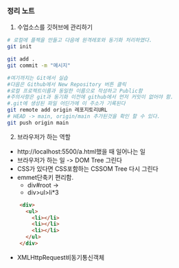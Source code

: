 ### 정리 노트
1. 수업소스를 깃허브에 관리하기
```sh
# 로컬에 플젝을 만들고 다음에 원격레포와 동기화 처리하였다.
git init

git add .
git commit -m "메시지"

#여기까지는 Git에서 실습
#다음은 Github에서 New Repository 버튼 클릭
#로컬 프로젝트이름과 동일한 이름으로 작성하고 Public함
#주의사항은 git과 동기화 이전에 github에서 먼저 커밋이 없어야 함.
#.git에 생성된 파일 어딘가에 이 주소가 기록된다
git remote add origin 레포지토리URL
# HEAD -> main, origin/main 추가된것을 확인 할 수 있다.
git push origin main
```

2.  브라우저가 하는 역할
  - http://localhost:5500/a.html했을 때 일어나는 일
  - 브라우저가 하는 일 -> DOM Tree 그린다
  - CSS가 있다면 CSS포함하는 CSSOM Tree 다시 그린다
  - emmet단축키 편리함.
    - div#root -> <div id="root"></div>
    - div>ul>li*3
```html
    <div>
      <ul>
        <li></li>
        <li></li>
        <li></li>
      </ul>
    </div>
```

  - XMLHttpRequest비동기통신객체